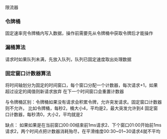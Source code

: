 限流器

### 令牌桶
固定速率完令牌桶内写入数据，操作前需要先从令牌桶中获取令牌后才能操作

### 漏桶算法
请求时如果队列未满，先放入队列，队列已固定速度取出处理数据

### 固定窗口计数器算法
将时间轴划分为固定的时间窗口，每个窗口分配一个计数器，每次请求+1，如果超过设定的阈值则新请求放弃
在下一个时间窗口会重置计数器

与令牌桶区别：令牌桶如果没有请求会积累令牌，允许突发请求。固定窗口计数器则不允许。
比如令牌桶，每秒2，桶大小4，平均是2，最大突发允许到4
固定窗口计数器，每秒清0，大小2，平均就是2

缺点：
如果如果是在当前窗口00:00结束前1ms请求2、下个窗口01:00开始前1ms请求2，两个时间点把计数器消耗殆尽，在平滑维度00:30~01~30请求4就不平均


